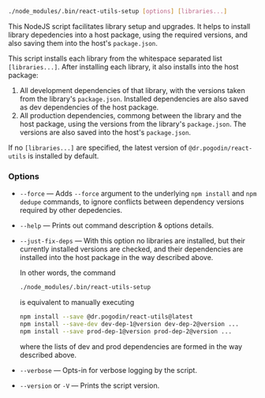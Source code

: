 ```bash
./node_modules/.bin/react-utils-setup [options] [libraries...]
```
This NodeJS script facilitates library setup and upgrades. It helps to install
library depedencies into a host package, using the required versions, and also
saving them into the host's `package.json`.

This script installs each library from the whitespace separated list
`[libraries...]`. After installing each library, it also installs into the
host package:
1.  All development dependencies of that library, with the versions taken from
    the library's `package.json`. Installed dependencies are also saved as dev
    dependencies of the host package.
2.  All production dependencies, commong between the library and the host
    package, using the versions from the library's `package.json`.
    The versions are also saved into the host's `package.json`.

If no `[libraries...]` are specified, the latest version of
`@dr.pogodin/react-utils` is installed by default.

### Options

-   `--force` &mdash; Adds `--force` argument to the underlying `npm install`
    and `npm dedupe` commands, to ignore conflicts between dependency versions
    required by other depedencies.

-   `--help` &mdash; Prints out command description & options details.

-   `--just-fix-deps` &mdash; With this option no libraries are installed,
    but their currently installed versions are checked, and their dependencies
    are installed into the host package in the way described above.

    In other words, the command
    ```bash
    ./node_modules/.bin/react-utils-setup
    ```
    is equivalent to manually executing
    ```bash
    npm install --save @dr.pogodin/react-utils@latest
    npm install --save-dev dev-dep-1@version dev-dep-2@version ...
    npm install --save prod-dep-1@version prod-dep-2@version ...
    ```
    where the lists of dev and prod dependencies are formed in the way described
    above.

-   `--verbose` &mdash; Opts-in for verbose logging by the script.

-   `--version` or `-V` &mdash; Prints the script version.
